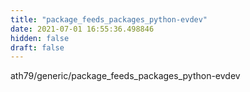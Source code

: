 ```yaml
---
title: "package_feeds_packages_python-evdev"
date: 2021-07-01 16:55:36.498846
hidden: false
draft: false
---
```


ath79/generic/package_feeds_packages_python-evdev


